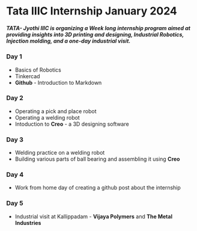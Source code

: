 # Tata IIIC Internship January 2024

##### TATA- Jyothi IIIC is organizing a Week long internship program aimed at providing insights into 3D printing and designing, Industrial Robotics, Injection molding, and a one-day industrial visit.


### Day 1
   * Basics of Robotics
   * Tinkercad 
   * **Github** - Introduction to Markdown
  
### Day 2
   * Operating a pick and place robot
   * Operating a welding robot
   * Intoduction to **Creo** - a 3D designing software

### Day 3
   * Welding practice on a welding robot
   * Building various parts of ball bearing and assembling it using **Creo**

### Day 4
   * Work from home day of creating a github post about the internship

### Day 5
   * Industrial visit at Kallippadam - **Vijaya Polymers** and **The Metal Industries**
